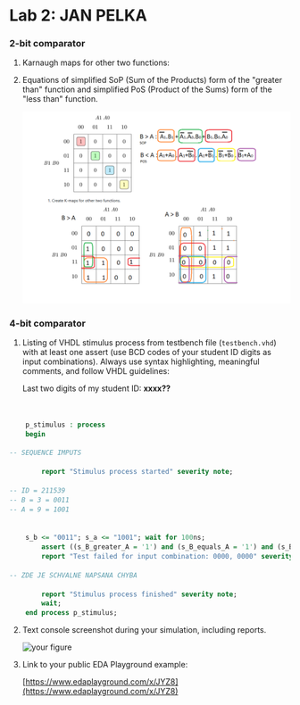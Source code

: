 # Lab 2: JAN PELKA

### 2-bit comparator

1. Karnaugh maps for other two functions:
2. Equations of simplified SoP (Sum of the Products) form of the "greater than" function and simplified PoS (Product of the Sums) form of the "less than" function.

   ![](https://github.com/jamo796/-digital-electronics-1/blob/main/labs/02-logic/img/Kmaps.png)

### 4-bit comparator

1. Listing of VHDL stimulus process from testbench file (`testbench.vhd`) with at least one assert (use BCD codes of your student ID digits as input combinations). Always use syntax highlighting, meaningful comments, and follow VHDL guidelines:

   Last two digits of my student ID: **xxxx??**

```vhdl


    p_stimulus : process
    begin

-- SEQUENCE IMPUTS

        report "Stimulus process started" severity note;

-- ID = 211539
-- B = 3 = 0011
-- A = 9 = 1001


	s_b <= "0011"; s_a <= "1001"; wait for 100ns;
        assert ((s_B_greater_A = '1') and (s_B_equals_A = '1') and (s_B_less_A = '1'))
        report "Test failed for input combination: 0000, 0000" severity error;

-- ZDE JE SCHVALNE NAPSANA CHYBA
    
        report "Stimulus process finished" severity note;
        wait;
    end process p_stimulus;
```

2. Text console screenshot during your simulation, including reports.

   ![your figure]()

3. Link to your public EDA Playground example:

   [https://www.edaplayground.com/x/JYZ8](https://www.edaplayground.com/x/JYZ8)
